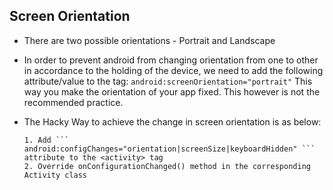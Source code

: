 ## Screen Orientation
  - There are two possible orientations - Portrait and Landscape
  - In order to prevent android from changing orientation from one to other in accordance to the holding of the device, 
	we need to add the following attribute/value to the <activity> tag:
	``` android:screenOrientation="portrait" ```
	This way you make the orientation of your app fixed. This however is not the recommended practice.
  -	The Hacky Way to achieve the change in screen orientation is as below:
		
		1. Add ``` android:configChanges="orientation|screenSize|keyboardHidden" ``` attribute to the <activity> tag
		2. Override onConfigurationChanged() method in the corresponding Activity class
